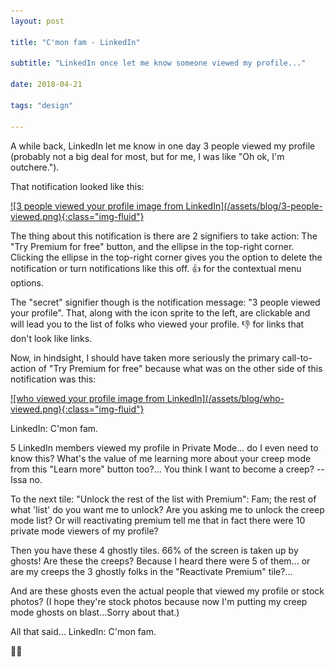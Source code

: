 ```yaml
---
layout: post

title: "C'mon fam - LinkedIn"

subtitle: "LinkedIn once let me know someone viewed my profile..."

date: 2018-04-21

tags: "design"

---
```


A while back, LinkedIn let me know in one day 3 people viewed my profile (probably not a big deal for most, but for me, I was like "Oh ok, I'm outchere.").

That notification looked like this:

<a data-fancybox href="/assets/blog/3-people-viewed.png">
![3 people viewed your profile image from LinkedIn](/assets/blog/3-people-viewed.png){:class="img-fluid"}
</a>

The thing about this notification is there are 2 signifiers to take action: The "Try Premium for free" button, and the ellipse in the top-right corner. Clicking the ellipse in the top-right corner gives you the option to delete the notification or turn notifications like this off. 👍 for the contextual menu options.

The "secret" signifier though is the notification message: "3 people viewed your profile". That, along with the icon sprite to the left, are clickable and will lead you to the list of folks who viewed your profile. 👎 for links that don't look like links.

Now, in hindsight, I should have taken more seriously the primary call-to-action of "Try Premium for free" because what was on the other side of this notification was this:

<a data-fancybox href="/assets/blog/who-viewed.png">
![who viewed your profile image from LinkedIn](/assets/blog/who-viewed.png){:class="img-fluid"}
</a>

LinkedIn: C'mon fam.

5 LinkedIn members viewed my profile in Private Mode... do I even need to know this? What's the value of me learning more about your creep mode from this "Learn more" button too?... You think I want to become a creep? -- Issa no.

To the next tile: "Unlock the rest of the list with Premium": Fam; the rest of what 'list' do you want me to unlock? Are you asking me to unlock the creep mode list? Or will reactivating premium tell me that in fact there were 10 private mode viewers of my profile?

Then you have these 4 ghostly tiles. 66% of the screen is taken up by ghosts! Are these the creeps? Because I heard there were 5 of them... or are my creeps the 3 ghostly folks in the "Reactivate Premium" tile?...

And are these ghosts even the actual people that viewed my profile or stock photos? (I hope they're stock photos because now I'm putting my creep mode ghosts on blast...Sorry about that.)

All that said... LinkedIn: C'mon fam.

✌🏿